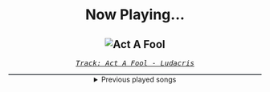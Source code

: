 <div align="center"> 
<h1>Now Playing...</h1>

![Act A Fool](https://i.scdn.co/image/ab67616d00001e022214c024f27aea21ee48ab75)
--
_<samp><a href="https://open.spotify.com/track/28mv40MzspRZn0PBcO2itT">Track: Act A Fool - Ludacris</a></samp>_

<div style="border: 1px #4B5054 solid"></div>
<details>
  <summary>
    Previous played songs
  </summary>
  <table>
    <thead>
      <tr>
        <th>
          Artist
        </th>
        <th>
          Song
        </th>
        <th>
          Link
        </th>
      </tr>
    </thead>
    <tbody>
      <tr><td>Ludacris</td><td>Act A Fool</td><td><a href="https://open.spotify.com/track/28mv40MzspRZn0PBcO2itT">https://open.spotify.com/track/28mv40MzspRZn0PBcO2itT</a></td></tr><tr><td>Ludacris</td><td>Act A Fool</td><td><a href="https://open.spotify.com/track/28mv40MzspRZn0PBcO2itT">https://open.spotify.com/track/28mv40MzspRZn0PBcO2itT</a></td></tr><tr><td>Rustage</td><td>ATOMIC (Cid Kagenou)</td><td><a href="https://open.spotify.com/track/3y87XLBZrdLHnOgzSb0Xan">https://open.spotify.com/track/3y87XLBZrdLHnOgzSb0Xan</a></td></tr><tr><td>GAUPA</td><td>Lion's Thorn</td><td><a href="https://open.spotify.com/track/3EdxTUlOf9Rg784UZBW6Ir">https://open.spotify.com/track/3EdxTUlOf9Rg784UZBW6Ir</a></td></tr><tr><td>Shining</td><td>Chief Rebel Angel</td><td><a href="https://open.spotify.com/track/4szPYZmj6OIASA80fLsK57">https://open.spotify.com/track/4szPYZmj6OIASA80fLsK57</a></td></tr><tr><td>ODC</td><td>My Only Fan</td><td><a href="https://open.spotify.com/track/4xGqlQnvwKTCFweivBY92U">https://open.spotify.com/track/4xGqlQnvwKTCFweivBY92U</a></td></tr><tr><td>TSS</td><td>Breaking Bones</td><td><a href="https://open.spotify.com/track/70wYtOYfnQpfkeGF7AFpqY">https://open.spotify.com/track/70wYtOYfnQpfkeGF7AFpqY</a></td></tr><tr><td>Znous</td><td>Din Acharon דין אחרון</td><td><a href="https://open.spotify.com/track/6WVq8Bt6pOGvdPSmhsNsFN">https://open.spotify.com/track/6WVq8Bt6pOGvdPSmhsNsFN</a></td></tr><tr><td>Rise Of The Northstar</td><td>Back 2 Basics</td><td><a href="https://open.spotify.com/track/4yY4tbcSXziTwr0UnC1bvq">https://open.spotify.com/track/4yY4tbcSXziTwr0UnC1bvq</a></td></tr><tr><td>Sunmancer</td><td>Siberian Kiss</td><td><a href="https://open.spotify.com/track/4k3HDhC2PqH7AgvF6ZJzum">https://open.spotify.com/track/4k3HDhC2PqH7AgvF6ZJzum</a></td></tr><tr><td>tmdistant</td><td>all i know is... i'd go blind for you</td><td><a href="https://open.spotify.com/track/5KOJrVitoBhiuAzpnzRJ12">https://open.spotify.com/track/5KOJrVitoBhiuAzpnzRJ12</a></td></tr><tr><td>Taken By Tides</td><td>I Let You</td><td><a href="https://open.spotify.com/track/2FVkRlmmOaQ94ZXEDDNlWv">https://open.spotify.com/track/2FVkRlmmOaQ94ZXEDDNlWv</a></td></tr><tr><td>Thousand Below</td><td>Kerosene</td><td><a href="https://open.spotify.com/track/11DmWsJq63RyfNY8m0MiH3">https://open.spotify.com/track/11DmWsJq63RyfNY8m0MiH3</a></td></tr><tr><td>Foxblood</td><td>Occam's Razor</td><td><a href="https://open.spotify.com/track/2TIoAUUuQNTZQ5dK2Yno96">https://open.spotify.com/track/2TIoAUUuQNTZQ5dK2Yno96</a></td></tr><tr><td>Three Days Grace</td><td>Dominate</td><td><a href="https://open.spotify.com/track/5R0uszDwzrAEtxMgTwoIbt">https://open.spotify.com/track/5R0uszDwzrAEtxMgTwoIbt</a></td></tr><tr><td>FRACTURE</td><td>A View Beyond This Tragedy</td><td><a href="https://open.spotify.com/track/3VO9omvibf10uTXVYhJpOX">https://open.spotify.com/track/3VO9omvibf10uTXVYhJpOX</a></td></tr><tr><td>Evergreen Terrace</td><td>Restless Leg Syndrome</td><td><a href="https://open.spotify.com/track/1eSB4u3AapjXrO0baGuc6u">https://open.spotify.com/track/1eSB4u3AapjXrO0baGuc6u</a></td></tr><tr><td>Fox Lake</td><td>Freestyle</td><td><a href="https://open.spotify.com/track/752QBrQ3zOGjCbsXblrMFU">https://open.spotify.com/track/752QBrQ3zOGjCbsXblrMFU</a></td></tr><tr><td>VILT</td><td>The New Shadow</td><td><a href="https://open.spotify.com/track/3pFlVgw9LTsSUFDeMJahob">https://open.spotify.com/track/3pFlVgw9LTsSUFDeMJahob</a></td></tr><tr><td>Mortemia</td><td>Like a Hurricane</td><td><a href="https://open.spotify.com/track/4m9ogLz7APakQ8MibwIzHD">https://open.spotify.com/track/4m9ogLz7APakQ8MibwIzHD</a></td></tr>
    </tbody>
  </table>
</details>

</div>
